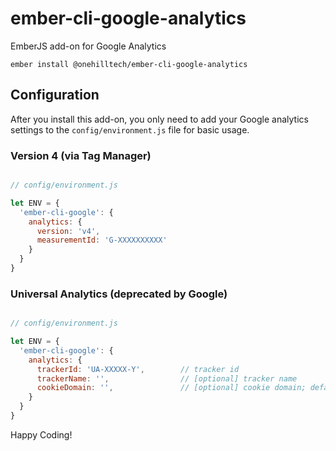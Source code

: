 # ember-cli-google-analytics

EmberJS add-on for Google Analytics

    ember install @onehilltech/ember-cli-google-analytics
    
## Configuration

After you install this add-on, you only need to add your Google analytics settings
to the `config/environment.js` file for basic usage.

### Version 4 (via Tag Manager)

```javascript

// config/environment.js

let ENV = {
  'ember-cli-google': {
    analytics: {
      version: 'v4',
      measurementId: 'G-XXXXXXXXXX'
    }
  }
}
```

### Universal Analytics (deprecated by Google)

```javascript

// config/environment.js

let ENV = {
  'ember-cli-google': {
    analytics: {
      trackerId: 'UA-XXXXX-Y',        // tracker id
      trackerName: '',                // [optional] tracker name
      cookieDomain: '',               // [optional] cookie domain; default = 'auto'
    }
  }
}
```

Happy Coding!

